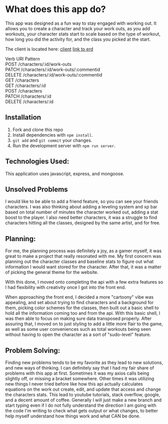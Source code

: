 # What does this app do?
This app was designed as a fun way to stay engaged with working out.
It allows you to create a character and track your work outs, as you
add workouts, your character stats start to scale based on the type of workout, how long you did the activity for, and the class you picked at the start.

The client is located here: [client](https://github.com/skmidk/next-level-fitness-client)
[link to erd](https://imgur.com/a/G5guADu)

Verb	       URI Pattern  
POST	     /characters/:id/work-outs  
PATCH	     /characters/:id/work-outs/:commentid  
DELETE	   /characters/:id/work-outs/:commentid  
GET	       /characters  
GET      	/characters/:id  
POST	    /characters  
PATCH	    /characters/:id  
DELETE  	/characters/:id

## Installation

1. Fork and clone this repo
1. Install dependencies with `npm install`.
1. `git add` and `git commit` your changes.
1. Run the development server with `npm run server`.

## Technologies Used:

This application uses javascript, express, and mongoose.

## Unsolved Problems

I would like to be able to add a friend feature, so you can see your friends characters. I was also thinking about adding a leveling system and xp bar based on total number of minutes the character worked out, adding a stat boost to the player. I also need better characters, it was a struggle to find characters hitting all the classes, designed by the same artist, and for free.

## Planning:

For me, the planning process was definitely a joy, as a gamer myself, it was great to make a project that really resonated with me. My first concern was planning out the character classes and baseline stats to figure out what information I would want stored for the character. After that, it was a matter of picking the general theme for the website.

With this done, I moved onto completing the api with a few extra features so I had flexibility with creativity once I got into the front end.

When approaching the front end, I decided a more "cartoony" vibe was appealing, and set about trying to find characters and a background for them, picking color schemes for the classes, then built out a basic shell to hold all the information coming too and from the api. With this basic shell, I was then able to focus on making sure data transposed properly. After assuring that, I moved on to just styling to add a little more flair to the game, as well as some user conveniences such as total workouts being seen without having to open the character as a sort of "sudo-level" feature.

## Problem Solving:

Finding new problems tends to be my favorite as they lead to new solutions, and new ways of thinking. I can definitely say that I had my fair share of problems with this app at first. Sometimes it was my axios calls being slightly off, or missing a bracket somewhere. Other times it was utilizing new things I never tried before like how this api actually calculates equations on the work out create, edit, and update that access and change the characters stats. This lead to youtube tutorials, stack overflow, google, and a decent amount of coffee. Generally I will just make a new branch and start typing even if I do not fully understand the direction I am going with the code I'm writing to check what gets output or what changes, to better help myself understand how things work and what CAN be done.
